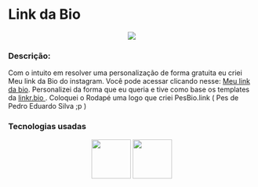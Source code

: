 # Link da Bio 

<div align = 'center'>
      <img   src='https://pedroeduardo.com.br/img-github/Logo-PesBio.link.png'>
</div>


### Descrição:

Com o intuito em resolver uma personalização de forma gratuita eu criei Meu link da Bio do instagram. Você pode 
acessar clicando nesse:  <a href ='http://www.pedroeduardo.com.br/panel/'> Meu link da bio</a>. Personalizei da forma que eu queria e tive
como base os templates da <a href ='https://linkr.bio/'>linkr.bio </a>. Coloquei o Rodapé uma logo que criei PesBio.link ( Pes de Pedro Eduardo Silva ;p )


### Tecnologias usadas

<div align ='center' style="display: inline_block">
  <img height="80" width="80" src="https://cdn.jsdelivr.net/gh/devicons/devicon/icons/html5/html5-original-wordmark.svg" />
  <img height="80" width="80" src="https://cdn.jsdelivr.net/gh/devicons/devicon/icons/css3/css3-original-wordmark.svg" />
</div>
